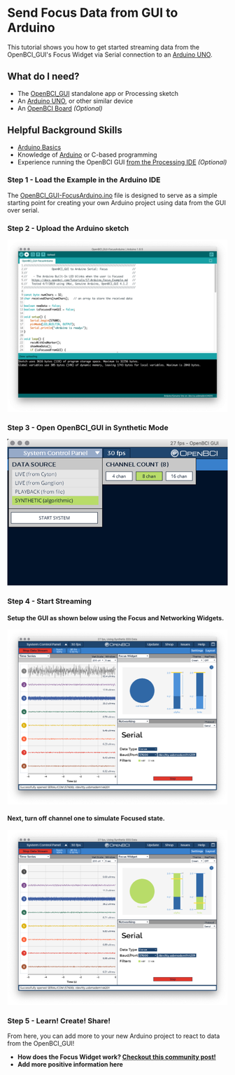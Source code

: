 # Send Focus Data from GUI to Arduino

This tutorial shows you how to get started streaming data from the OpenBCI_GUI's Focus Widget via Serial connection to an [Arduino UNO](https://store.arduino.cc/usa/arduino-uno-rev3).

## What do I need?
- The [OpenBCI_GUI](https://github.com/OpenBCI/OpenBCI_GUI/releases/latest) standalone app or Processing sketch
- An [Arduino UNO](https://store.arduino.cc/usa/arduino-uno-rev3), or other similar device
- An [OpenBCI Board](https://shop.openbci.com/collections/frontpage) *(Optional)*


## Helpful Background Skills

* [Arduino Basics](https://www.arduino.cc/en/Guide/HomePage)
* Knowledge of [Arduino](https://www.arduino.cc/reference/en/) or C-based programming
* Experience running the OpenBCI GUI [from the Processing IDE](https://docs.openbci.com/OpenBCI%20Software/01-OpenBCI_GUI#the-openbci-gui-running-the-openbci-gui-from-the-processing-ide) *(Optional)*


### Step 1 - Load the Example in the Arduino IDE

The [OpenBCI_GUI-FocusArduino.ino](../assets/files/OpenBCI_GUI-FocusArduino/OpenBCI_GUI-FocusArduino.ino) file is designed to serve as a simple starting point for creating your own Arduino project using data from the GUI over serial.


### Step 2 - Upload the Arduino sketch

![OpenBCI Serial Not Focused](../assets/images/gui_arduino_uploadArduinoSketch.png)


### Step 3 - Open OpenBCI_GUI in Synthetic Mode
![OpenBCI Serial Not Focused](../assets/images/gui_arduino_selectSyntheticMode.png)


### Step 4 - Start Streaming

#### Setup the GUI as shown below using the Focus and Networking Widgets.
![OpenBCI Serial Not Focused](../assets/images/gui_arduino_serial_notFocused.png)
#### Next, turn off channel one to simulate Focused state.
![OpenBCI Serial Not Focused](../assets/images/gui_arduino_serial_Focused.png)



### Step 5 - Learn! Create! Share!

From here, you can add more to your new Arduino project to react to data from the OpenBCI_GUI!

 - **How does the Focus Widget work? [Checkout this community post!](https://openbci.com/community/using-openbci-guis-focus-widget-to-harness-alpha-and-beta-waves/)**
  - **Add more positive information here**

